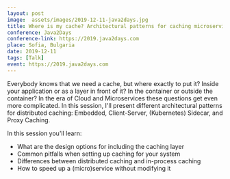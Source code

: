 ```yaml
---
layout: post
image:  assets/images/2019-12-11-java2days.jpg
title: Where is my cache? Architectural patterns for caching microservices by example
conference: Java2Days
conference-link: https://2019.java2days.com
place: Sofia, Bulgaria
date: 2019-12-11
tags: [Talk]
event: https://2019.java2days.com
---
```


Everybody knows that we need a cache, but where exactly to put it? Inside your application or as a layer in front of it? In the container or outside the container? In the era of Cloud and Microservices these questions get even more complicated. In this session, I'll present different architectural patterns for distributed caching: Embedded, Client-Server, (Kubernetes) Sidecar, and Proxy Caching.

In this session you'll learn:
- What are the design options for including the caching layer
- Common pitfalls when setting up caching for your system
- Differences between distributed caching and in-process caching
- How to speed up a (micro)service without modifying it